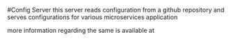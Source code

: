 #Config Server
this server reads configuration from a github repository and serves configurations for various microservices application

more information regarding the same is available at <spring config server url here>